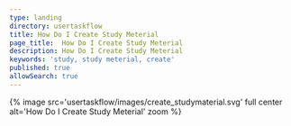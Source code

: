 ```yaml
---
type: landing
directory: usertaskflow
title: How Do I Create Study Meterial
page_title:  How Do I Create Study Meterial
description: How Do I Create Study Meterial
keywords: 'study, study meterial, create'
published: true
allowSearch: true
---
```

{% image src='usertaskflow/images/create_studymaterial.svg' full center alt='How Do I Create Study Meterial' zoom %} 
